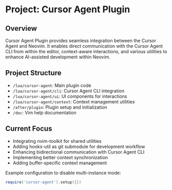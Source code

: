 # Project: Cursor Agent Plugin

## Overview

Cursor Agent Plugin provides seamless integration between the Cursor Agent and Neovim. It enables direct communication with the Cursor Agent CLI from within the editor, context-aware interactions, and various utilities to enhance AI-assisted development within Neovim.

## Project Structure

- `/lua/cursor-agent`: Main plugin code
- `/lua/cursor-agent/cli`: Cursor Agent CLI integration
- `/lua/cursor-agent/ui`: UI components for interactions
- `/lua/cursor-agent/context`: Context management utilities
- `/after/plugin`: Plugin setup and initialization
- `/doc`: Vim help documentation

## Current Focus

- Integrating nvim-toolkit for shared utilities
- Adding hooks-util as git submodule for development workflow
- Enhancing bidirectional communication with Cursor Agent CLI
- Implementing better context synchronization
- Adding buffer-specific context management

Example configuration to disable multi-instance mode:

```lua
require('cursor-agent').setup({})
```
